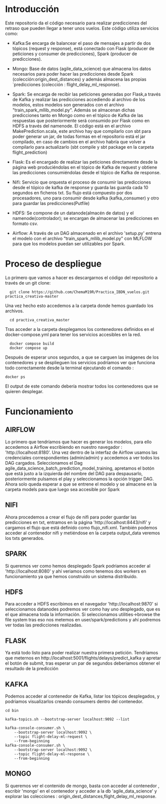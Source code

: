 # Introducción
Este repositorio da el código necesario para realizar predicciones del retraso que pueden llegar a tener unos vuelos. Este código utiliza servicios como:

- Kafka:Se encarga de balancear el paso de mensajes a partir de dos tópicos (request y response), está conectado con Flask (producer de peticiones y consumer de predicciones), Spark (producer de predicciones).

-  Mongo: Base de datos (agile_data_science) que almacena los datos necesarios para poder hacer las predicciones desde Spark (colección:origin_dest_distances) y además almacena las propias `predicciones (colección : flight_delay_ml_response).

- Spark: Se encarga de recibir las peticiones generadas por Flask,a través de Kafka y realizar las predicciones accediendo al archivo de los modelos, estos modelos son generados con el archivo "train_spark_mllib_model.py". Además se almacenan  dichas predicciones tanto en Mongo como en el tópico de Kafka de las respuestas que posteriormente será consumido por Flask como en HDFS a través del namenode. El código está en el archivo MakePrediction.scala, este archivo hay que compilarlo con sbt  para poder generar un jar, de todas formas en el repositorio está el jar compilado, en caso de cambios en el archivo habría que volver a compilarlo para actualizarlo (sbt compile y sbt package en la carpeta flight_prediction)

- Flask: Es el encargado de realizar las peticiones directamente desde la página web produciéndolas en el tópico de Kafka de request y obtiene las predicciones consumiéndolas desde el tópico de Kafka de response.

- Nifi: Servicio que orquesta el proceso de consumir las predicciones desde el tópico de kafka de response y guarda las guarda cada 10 segundos en ficheros txt.
 Su flujo está compuesto por dos procesadores, uno para consumir desde kafka (kafka_consumer) y otro para guardar las predicciones(Putfile)

- HDFS: Se compone de un datanode(almacén de datos) y el namenode(controlador); se encargan de almacenar las predicciones en formato csv.
                                                                                                                                                                      
- Airflow: A través de un DAG almacenado en el archivo 'setup.py' entrena el modelo con el archivo "train_spark_mllib_model.py" con MLFLOW para que los modelos puedan ser utilizables por Spark.





# Proceso de despliegue
Lo primero que vamos a hacer es descargarnos el código del repositorio a través de un git clone:

```
  git clone https://github.com/ChemaM19R/Practica_IBDN_vuelos.git practica_creativa-master

```

Una vez hecho esto accedemos a la carpeta donde hemos guardado los archivos.

```
  cd practiva_creativa_master

```
Tras acceder a la carpeta desplegamos los contenedores definidos en el docker-compose.yml para tener los servicios accesibles en la red.
```
  docker compose build 
  docker compose up

```
Después de esperar unos segundos, a que se carguen las imágenes de los contenedores y se desplieguen los servicios podríamos ver que funciona todo correctamente desde la terminal ejecutando el comando :
```
docker ps 

```

El output de este comando debería mostrar todos los contenedores que se quieren desplegar.

# Funcionamiento

## AIRFLOW

Lo primero que tendríamos que hacer es generar los modelos, para ello accedemos a Airflow escribiendo en nuestro navegador : 'http://localhost:8180'.
Una vez dentro de la interfaz de Airflow usamos las credenciales correspondientes (admin/admin) y accedemos a ver todos los DAG cargados.
Seleccionamos el Dag agile_data_science_batch_prediction_model_training, apretamos el botón que está justo a la izquierda del nombre del DAG para despausarlo, posteriormente pulsamos el play y seleccionamos la opción trigger DAG.
Ahora solo queda esperar a que se entrene el modelo y se almacene en la carpeta models para que luego sea accesible por Spark


## NIFI

Ahora procedemos a crear el flujo de nifi para poder guardar las predicciones en txt, entramos en la página 'http://localhost:8443/nifi' y cargamos el flujo que está definido como flujo_nifi.xml.
También podemos acceder al contenedor nifi y metiéndose en la carpeta output_data veremos los txts generados.

## SPARK
Si queremos ver como hemos desplegado Spark podriamos acceder al 'http://localhost:8080' y ahí veriamos como tenemos dos workers en funcionamiento ya que hemos construido un sistema distribuido.

## HDFS

Para acceder a HDFS escribimos en el navegador 'http://localhost:9870' si seleccionamos datanodes podremos ver como hay uno desplegado, que es el que almacena toda la información.
Si seleccionamos utilities->browse the file system tras eso nos metemos en user/spark/predictions y ahí podremos ver todas las predicciones realizadas.

## FLASK

Ya está todo listo para poder realizar nuestra primera petición.
Tendriamos que meternos en http://localhost:5001/flights/delays/predict_kafka y apretar el botón de submit, tras esperar un par de segundos deberíamos obtener el resultado de la predicción

## KAFKA

Podemos acceder al contenedor de Kafka, listar los tópicos desplegados, y podriamos visualizarlos creando consumers dentro del contenedor.
```
cd bin

kafka-topics.sh --bootstrap-server localhost:9092 --list

kafka-console-consumer.sh \
    --bootstrap-server localhost:9092 \
    --topic flight-delay-ml-request \
    --from-beginning
kafka-console-consumer.sh \
    --bootstrap-server localhost:9092 \
    --topic flight-delay-ml-response \
    --from-beginning
```

## MONGO

Si queremos ver el contenido de mongo, basta con acceder al contenedor , escribir 'mongo' en el contenedor y acceder a la db 'agile_data_science' y explorar las colecciones : origin_dest_distances,flight_delay_ml_response.
